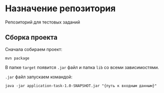 # Назначение репозитория
Репозиторий для тестовых заданий

Сборка проекта
---------------
Сначала собираем проект: 

```shell script
mvn package
```
В папке `target` появится `.jar` файл и папка `lib` со всеми зависимостями.

`.jar` файл запускаем командой:
```shell script
java -jar application-task-1.0-SNAPSHOT.jar "{путь к входным данным}"
```